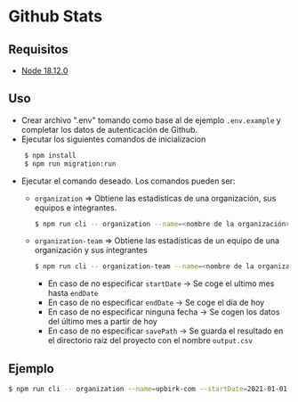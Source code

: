 # Github Stats

## Requisitos
- [Node 18.12.0](https://nodejs.org/en/blog/release/v18.12.0/)

## Uso
    
- Crear archivo ".env" tomando como base al de ejemplo `.env.example` y completar los datos de autenticación de Github.
- Ejecutar los siguientes comandos de inicializacion

```bash
    $ npm install
    $ npm run migration:run
```
- Ejecutar el comando deseado. Los comandos pueden ser:
    - `organization` => Obtiene las estadísticas de una organización, sus equipos e integrantes.
        ```bash
        $ npm run cli -- organization --name=<nombre de la organización> --startDate=<fecha inicio> --endDate=<fecha fin> --savePath=<ruta de guardado>
        ```

    - `organization-team` => Obtiene las estadísticas de un equipo de una organización y sus integrantes
        ```bash
        $ npm run cli -- organization-team --name=<nombre de la organización> --team=<nombre del equipo> --startDate=<fecha inicio> --endDate=<fecha fin> --savePath=<ruta de guardado>
        ```
        - En caso de no especificar `startDate` -> Se coge el ultimo mes hasta `endDate`
        - En caso de no especificar `endDate` -> Se coge el día de hoy
        - En caso de no especificar ninguna fecha -> Se cogen los datos del último mes a partir de hoy
        - En caso de no especificar `savePath` -> Se guarda el resultado en el directorio raíz del proyecto con el nombre `output.csv`

## Ejemplo
```bash
$ npm run cli -- organization --name=upbirk-com --startDate=2021-01-01 --endDate=2021-12-31 --savePath=./data.csv
```